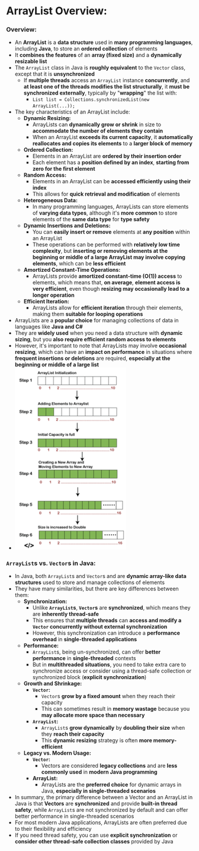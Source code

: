 # ArrayList Overview:

### Overview:
* An **ArrayList** is a **data structure** used in **many programming languages**, including **Java**, to store an 
  **ordered collection** of elements
* It **combines the features** of an **array (fixed size)** and a **dynamically resizable list**
* The `ArrayList` class in Java is **roughly equivalent** to the `Vector` class, except that it is **unsynchronized**
  * If **multiple threads** access an `ArrayList` instance **concurrently**, and **at least one of the threads modifies the list 
    structurally**, it **must be synchronized externally**, typically by "**wrapping**" the list with:
    * `List list = Collections.synchronizedList(new ArrayList(...));`
* The key characteristics of an ArrayList include:
  * **Dynamic Resizing:**
    * ArrayLists can **dynamically grow or shrink** in size to **accommodate the number of elements they contain**
    * When an ArrayList **exceeds its current capacity**, it **automatically reallocates and copies its elements** to a 
      **larger block of memory**
  * **Ordered Collection:**
    * Elements in an ArrayList are **ordered by their insertion order**
    * Each element has a **position defined by an index**, **starting from zero for the first element**
  * **Random Access:**
    * Elements in an ArrayList can be **accessed efficiently using their index**
    * This allows for **quick retrieval and modification** of elements
  * **Heterogeneous Data:**
    * In many programming languages, ArrayLists can store elements of **varying data types**, although it's **more 
      common** to store elements of the **same data type** for **type safety**
  * **Dynamic Insertions and Deletions:**
    * You can **easily insert or remove** elements at **any position** within an ArrayList
    * These operations can be performed with **relatively low time complexity**, but **inserting or removing elements 
      at the beginning or middle of a large ArrayList may involve copying elements**, which can be **less efficient**
  * **Amortized Constant-Time Operations:**
    * ArrayLists provide **amortized constant-time (O(1)) access** to elements, which means that, **on average**, 
      **element access is very efficient**, even though **resizing may occasionally lead to a longer operation**
  * **Efficient Iteration:**
    * ArrayLists allow for **efficient iteration** through their elements, making them **suitable for looping 
      operations**
* ArrayLists are a **popular choice** for managing collections of data in languages like **Java and C#**
* They are **widely used** when you need a data structure with **dynamic sizing**, but you **also require efficient 
  random access to elements**
* However, it's important to note that ArrayLists may involve **occasional resizing**, which can have an **impact on 
  performance** in situations where **frequent insertions or deletions** are required, **especially at the beginning or 
  middle of a large list**
* <img src="images/ArrayList_Diagram.png" width="300">

### `ArrayList`s vs. `Vector`s in Java:
* In Java, both `ArrayList`s and `Vector`s and  are **dynamic array-like data structures** used to store and manage 
  collections of elements
* They have many similarities, but there are key differences between them:
  * **Synchronization:**
      * Unlike **`ArrayList`s**, **`Vector`s** are **synchronized**, which means they are **inherently thread-safe**
      * This ensures that **multiple threads** can **access and modify a `Vector` concurrently without external 
        synchronization**
      * However, this synchronization can introduce a **performance overhead** in **single-threaded applications**
  * **Performance:**
      * `ArrayList`s, being un-synchronized, can offer **better performance** in **single-threaded** contexts
      * But in **multithreaded situations**, you need to take extra care to synchronize access or consider using a 
        thread-safe collection or synchronized block (**explicit synchronization**)
  * **Growth and Shrinkage:**
    * **`Vector`:**
      * `Vector`s **grow by a fixed amount** when they reach their capacity
      * This can sometimes result in **memory wastage** because you **may allocate more space than necessary**
    * **`ArrayList`:**
      * `ArrayList`s **grow dynamically** by **doubling their size** when they **reach their capacity**
      * This **dynamic resizing** strategy is often **more memory-efficient**
  * **Legacy vs. Modern Usage:**
    * **`Vector`:**
      * Vectors are considered **legacy collections** and are **less commonly used** in **modern Java programming**
    * **ArrayList:**
      * ArrayLists are the **preferred choice** for dynamic arrays in Java, **especially in single-threaded scenarios**
* In summary, the primary difference between a Vector and an ArrayList in Java is that **Vectors** are **synchronized** and 
  provide **built-in thread safety**, while `ArrayList`s are not synchronized by default and can offer better performance in 
  single-threaded scenarios
* For most modern Java applications, ArrayLists are often preferred due to their flexibility and efficiency
* If you need thread safety, you can use **explicit synchronization** or **consider other thread-safe collection classes** 
  provided by Java